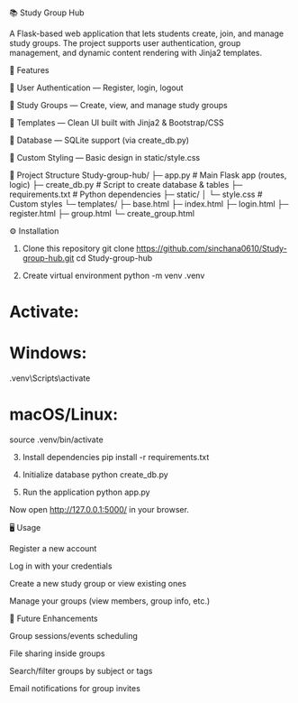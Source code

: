 📚 Study Group Hub

A Flask-based web application that lets students create, join, and manage study groups.
The project supports user authentication, group management, and dynamic content rendering with Jinja2 templates.

🚀 Features

🔑 User Authentication — Register, login, logout

👥 Study Groups — Create, view, and manage study groups

📄 Templates — Clean UI built with Jinja2 & Bootstrap/CSS

💾 Database — SQLite support (via create_db.py)

🎨 Custom Styling — Basic design in static/style.css

📂 Project Structure
Study-group-hub/
├─ app.py              # Main Flask app (routes, logic)
├─ create_db.py        # Script to create database & tables
├─ requirements.txt    # Python dependencies
├─ static/
│   └─ style.css       # Custom styles
└─ templates/
    ├─ base.html
    ├─ index.html
    ├─ login.html
    ├─ register.html
    ├─ group.html
    └─ create_group.html

⚙️ Installation
1. Clone this repository
git clone https://github.com/sinchana0610/Study-group-hub.git
cd Study-group-hub

2. Create virtual environment
python -m venv .venv
# Activate:
# Windows:
.venv\Scripts\activate
# macOS/Linux:
source .venv/bin/activate

3. Install dependencies
pip install -r requirements.txt

4. Initialize database
python create_db.py

5. Run the application
python app.py


Now open http://127.0.0.1:5000/
 in your browser.

🖥️ Usage

Register a new account

Log in with your credentials

Create a new study group or view existing ones

Manage your groups (view members, group info, etc.)

🌟 Future Enhancements

Group sessions/events scheduling

File sharing inside groups

Search/filter groups by subject or tags

Email notifications for group invites

